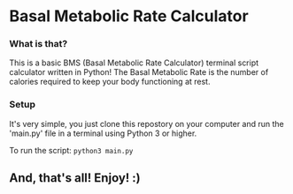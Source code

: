 # Basal Metabolic Rate Calculator
### What is that?
This is a basic BMS (Basal Metabolic Rate Calculator) terminal script calculator written in Python!
The Basal Metabolic Rate is the number of calories required to keep your body functioning at rest.

### Setup
It's very simple, you just clone this repostory on your computer and run the 'main.py' file in a terminal using Python 3 or higher.

To run the script:
    ``` python3 main.py ```
## And, that's all! Enjoy! :)
